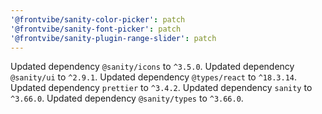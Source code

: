 ```yaml
---
'@frontvibe/sanity-color-picker': patch
'@frontvibe/sanity-font-picker': patch
'@frontvibe/sanity-plugin-range-slider': patch
---
```


Updated dependency `@sanity/icons` to `^3.5.0`.
Updated dependency `@sanity/ui` to `^2.9.1`.
Updated dependency `@types/react` to `^18.3.14`.
Updated dependency `prettier` to `^3.4.2`.
Updated dependency `sanity` to `^3.66.0`.
Updated dependency `@sanity/types` to `^3.66.0`.
